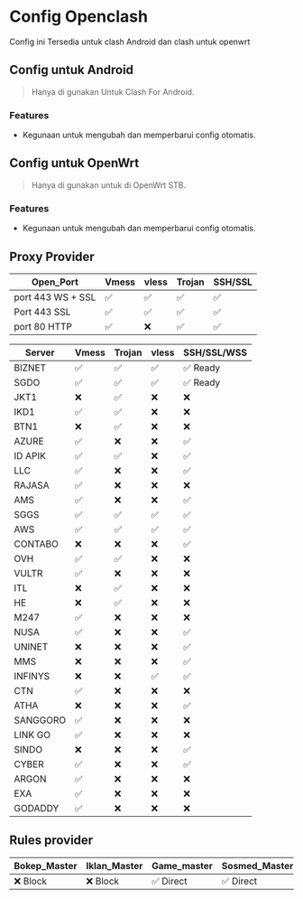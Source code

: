 # Config Openclash
Config ini Tersedia untuk clash Android dan clash untuk openwrt

## Config untuk Android
> Hanya di gunakan Untuk Clash For Android.

### Features
- Kegunaan untuk mengubah dan memperbarui config otomatis.

## Config untuk OpenWrt
> Hanya di gunakan untuk di OpenWrt STB.

### Features
- Kegunaan untuk mengubah dan memperbarui config otomatis.

## Proxy Provider 
| Open_Port | Vmess | vless | Trojan | SSH/SSL |
| --- | --- | --- | --- | --- |
| port 443 WS + SSL | ✅ | ✅ | ✅ | ✅ |
| Port 443 SSL | ✅ | ✅ | ✅ | ✅ |
 | port 80 HTTP | ✅ | ❌ | ✅ | ✅ |

| Server | Vmess | Trojan | vless | SSH/SSL/WSS |
| --- | --- | --- | --- | --- |
| BIZNET | ✅ | ✅ | ✅ | ✅ Ready |
| SGDO | ✅ | ✅ | ✅ | ✅ Ready |
| JKT1 | ❌ | ✅ | ❌ | ❌ |
| IKD1 | ✅ | ✅ | ❌ | ❌ |
| BTN1 | ❌ | ✅ | ❌ | ❌ |
| AZURE | ✅ | ❌ | ❌ | ✅ |
| ID APIK | ✅ | ✅ | ❌ | ✅ |
| LLC | ✅ | ❌ | ❌ | ✅ |
| RAJASA | ✅ | ❌ | ❌ | ❌ |
| AMS | ✅ | ❌ | ❌ | ✅ |
| SGGS | ✅ | ✅ | ✅ | ✅ |
| AWS | ✅ | ✅ | ✅ | ✅ |
| CONTABO | ❌ | ❌ | ❌ | ✅ |
| OVH | ✅ | ✅ | ❌ | ❌ |
| VULTR | ✅ | ❌ | ❌ | ❌ |
| ITL | ❌ | ✅ | ❌ | ❌ |
| HE | ❌ | ✅ | ❌ | ❌ |
| M247 | ✅ | ❌ | ❌ | ❌ |
| NUSA | ✅ | ❌ | ❌ | ✅ |
| UNINET | ❌ | ❌ | ❌ | ✅ |
| MMS | ❌ | ❌ | ❌ | ✅ |
| INFINYS | ❌ | ❌ | ✅ | ✅ |
| CTN | ✅ | ❌ | ❌ | ❌ |
| ATHA | ❌ | ❌ | ❌ | ✅ |
| SANGGORO | ✅ | ❌ | ❌ | ❌ |
| LINK GO | ✅ | ❌ | ❌ | ❌ |
| SINDO | ❌ | ❌ | ❌ | ✅ |
| CYBER | ✅ | ❌ | ❌ | ✅ |
| ARGON | ✅ | ❌ | ❌ | ❌ |
| EXA | ✅ | ❌ | ❌ | ❌ |
| GODADDY | ✅ | ❌ | ❌ | ❌ |

## Rules provider

| Bokep_Master | Iklan_Master | Game_master | Sosmed_Master | Streming_Master |
| --- | --- | --- | --- | --- |
| ❌ Block | ❌ Block | ✅ Direct | ✅ Direct | ✅ Direct |
